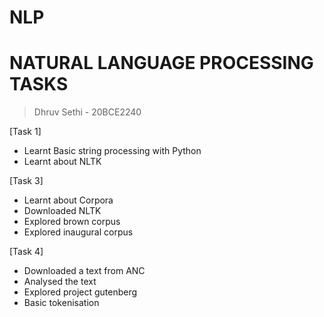 # NLP
# NATURAL LANGUAGE PROCESSING TASKS
> Dhruv Sethi - 20BCE2240

[Task 1]
 + Learnt Basic string processing with Python
 + Learnt about NLTK

[Task 3]
 + Learnt about Corpora
 + Downloaded NLTK
 + Explored brown corpus
 + Explored inaugural corpus
 
[Task 4]
 + Downloaded a text from ANC
 + Analysed the text
 + Explored project gutenberg
 + Basic tokenisation
